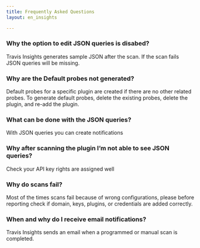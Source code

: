 ```yaml
---
title: Frequently Asked Questions
layout: en_insights

---
```


### Why the option to edit JSON queries is disabed?

Travis Insights generates sample JSON after the scan. If the scan fails JSON queries will be missing. 

### Why are the Default probes not generated?

Default probes for a specific plugin are created if there are no other related probes. To generate default probes, delete the existing probes, delete the plugin, and re-add the plugin.

### What can be done with the JSON queries?

With JSON queries you can create notifications 

### Why after scanning the plugin I’m not able to see JSON queries?

Check your API key rights are assigned well

### Why do scans fail?

Most of the times scans fail because of wrong configurations, please before reporting check if domain, keys, plugins, or credentials are added correctly.

### When and why do I receive email notifications?

Travis Insights sends an email when a programmed or manual scan is completed.